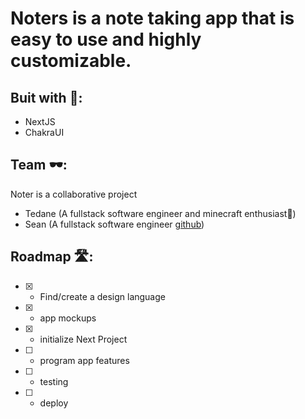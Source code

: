 # Noters  is a note taking app that is easy to use and highly customizable.

## Buit with 🔨:
- NextJS
- ChakraUI 

## Team 🕶: 
Noter is a collaborative project
- Tedane (A fullstack software engineer and minecraft enthusiast🧱)
- Sean (A fullstack software engineer [github](https://github.com/seyuan111))

## Roadmap 🛣:
- [x] - Find/create a design language
- [x] - app mockups
- [x] - initialize Next Project
- [ ] - program app features
- [ ] - testing
- [ ] - deploy
